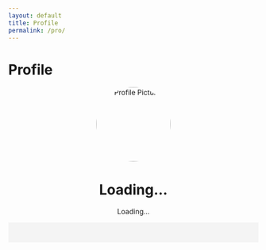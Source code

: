 ```yaml
---
layout: default
title: Profile
permalink: /pro/
---
```


# Profile

<title>Profile Page</title>

<div id="profilePage">
  <div class="profile-container">
    <img id="profilePicture" src="default-avatar.png" alt="Profile Picture">
    <h1 id="profileName">Loading...</h1>
    <p id="profileEmail">Loading...</p>
  </div>

  <div id="results-container">
    <!-- Results will be dynamically added here -->
  </div>



  <style>
  /* Add some basic styles */
  .profile-container {
    text-align: center;
  }

  .profile-container img {
    width: 150px;
    height: 150px;
    border-radius: 50%;
  }

  .account-info {
    margin-top: 20px;
  }

  .account-info p {
    margin: 5px 0;
  }

/* Results Container */
#results-container {
  display: flex;
  flex-wrap: wrap;
  gap: 20px;
  padding: 20px;
  justify-content: center;
  background-color: #f4f4f4;
}

/* Individual Result Card */
.result-card {
  background-color: #fff;
  border-radius: 10px;
  box-shadow: 0 4px 6px rgba(0, 0, 0, 0.1);
  padding: 20px;
  max-width: 400px;
  width: 100%;
  transition: transform 0.3s ease, box-shadow 0.3s ease;
}

.result-card:hover {
  transform: translateY(-5px);
  box-shadow: 0 6px 12px rgba(0, 0, 0, 0.15);
}

/* Result Card Content */
.result-card p {
  margin: 10px 0;
  font-size: 14px;
}

.result-card strong {
  color: #555;
}

/* Items Section */
.result-card div {
  margin-top: 20px;
  border-top: 1px solid #ddd;
  padding-top: 10px;
}

.result-card div p {
  margin: 5px 0;
  font-size: 13px;
  color: #666;
}

.result-card div p:nth-child(odd) {
  background-color: #f8f8f8;
  padding: 5px;
  border-radius: 5px;
}

/* Total Amount */
.result-card p:last-of-type {
  font-size: 16px;
  font-weight: bold;
  color: #444;
  margin-top: 20px;
}

/* Responsive Design */
@media (max-width: 768px) {
  #results-container {
    flex-direction: column;
    align-items: center;
  }

  .result-card {
    max-width: 90%;
  }
}
</style>




<script>
  const apiUrl = "https://script.google.com/macros/s/AKfycbyY9UyIOjwuLlJ0YK_KleuXXiEfkr1rnivBtbW-x1Ptn9YB4fS9ypBeCZPUECMsdpxt/exec"; // Replace with your Web App URL

  // Fetch data by email
  async function fetchDataByEmail(email) {
  try {
    console.log("Fetching data for email:", email);

    const response = await fetch(`${apiUrl}?email=${encodeURIComponent(email)}`);
    console.log("Response received:", response);

    if (!response.ok) {
      console.error(`HTTP Error: ${response.status}`);
      throw new Error(`HTTP error! Status: ${response.status}`);
    }

    const data = await response.json();
    console.log("Raw API Response:", data);

    // Validate and filter data for the given email
    const filteredData = data.filter(record => record.email === email);
    console.log("Filtered Data:", filteredData);

    if (filteredData.length === 0) {
      console.warn("No data found for the provided email.");
      displayResults([]);
      return;
    }

    displayResults(filteredData);
  } catch (error) {
    console.error("Fetch Error:", error);
    displayResults([]);
  }
}


  // Format address
  function formatAddress(street, city, state, postal, country) {
    return [street, city, state, postal, country]
      .map(part => part || "N/A")
      .join(", ");
  }

  // Display results
  function displayResults(results) {
    const resultsContainer = document.getElementById("results-container");
    resultsContainer.innerHTML = ""; // Clear previous results

    if (results.length === 0) {
      resultsContainer.innerHTML = "<p>No results found.</p>";
      return;
    }

    const groupedResults = results.reduce((acc, result) => {
      const { orderId } = result;

      if (!acc[orderId]) {
        acc[orderId] = {
          ...result,
          items: [],
          totalAmount: 0
        };
      }

      const itemTotal = parseFloat(result.itemPrice || 0) * parseInt(result.itemQuantity || 0, 10);
      acc[orderId].items.push({
        itemName: result.itemName,
        itemQuantity: result.itemQuantity,
        itemPrice: result.itemPrice,
        itemTotal: itemTotal
      });

      acc[orderId].totalAmount += itemTotal;
      return acc;
    }, {});

    Object.values(groupedResults).forEach(order => {
      const resultCard = document.createElement("div");
      resultCard.className = "result-card";

      let itemsHTML = order.items
        .map(
          item => `
          <p>Item Name: ${item.itemName || "N/A"}</p>
          <p>Item Quantity: ${item.itemQuantity || "N/A"}</p>
          <p>Item Price: $${parseFloat(item.itemPrice || 0).toFixed(2)}</p>
          <p>Item Total: $${item.itemTotal.toFixed(2)}</p>
          <hr>`
        )
        .join("");

      resultCard.innerHTML = `
        <p><strong>Account Number:</strong> ${order.accountNumber || "N/A"}</p>
        <p><strong>Name:</strong> ${order.name || "N/A"}</p>
        <p><strong>Email:</strong> ${order.email || "N/A"}</p>
        <p><strong>Order ID:</strong> ${order.orderId || "N/A"}</p>
        <p><strong>Phone:</strong> ${order.phone || "N/A"}</p>
        <p><strong>Billing Address:</strong> ${formatAddress(
          order.billingStreet,
          order.billingCity,
          order.billingState,
          order.billingPostal,
          order.billingCountry
        )}</p>
        <p><strong>Shipping Address:</strong> ${formatAddress(
          order.shippingStreet,
          order.shippingCity,
          order.shippingState,
          order.shippingPostal,
          order.shippingCountry
        )}</p>
        <div>${itemsHTML}</div>
        <p><strong>Total Amount:</strong> $${parseFloat(order.totalAmount).toFixed(2)}</p>
      `;

      resultsContainer.appendChild(resultCard);
    });
  }

  // Get logged-in user's email
  function getLoggedInUserEmail() {
    return localStorage.getItem("userEmail") || null;
  }

  // Fetch data on DOMContentLoaded
  document.addEventListener("DOMContentLoaded", () => {
    const userEmail = getLoggedInUserEmail();
    if (userEmail) {
      console.log("User email found:", userEmail);
      fetchDataByEmail(userEmail);
    } else {
      console.warn("No user email found in localStorage.");
    }
  });
</script>
